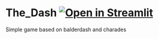 # The_Dash [![Open in Streamlit](https://static.streamlit.io/badges/streamlit_badge_black_white.svg)](https://share.streamlit.io/michael-william/the_dash/the_dash.py)
 Simple game based on balderdash and charades 
